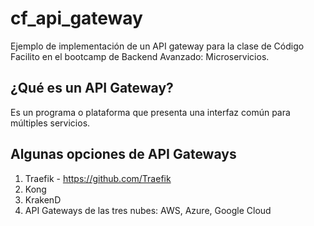 # cf_api_gateway
Ejemplo de implementación de un API gateway para la clase de Código Facilito
en el bootcamp de Backend Avanzado: Microservicios.


## ¿Qué es un API Gateway?

Es un programa o plataforma que presenta una interfaz común para múltiples servicios.


## Algunas opciones de API Gateways

1. Traefik - https://github.com/Traefik
2. Kong
3. KrakenD
4. API Gateways de las tres nubes: AWS, Azure, Google Cloud

